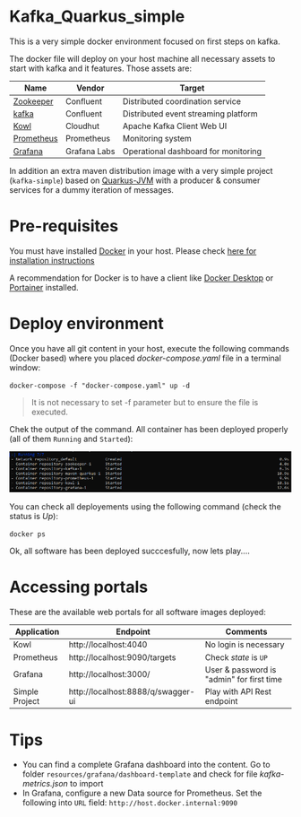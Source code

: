 # Kafka_Quarkus_simple
This is a very simple docker environment focused on first steps on kafka.

The docker file will deploy on your host machine all necessary assets to start with kafka and it features. Those assets are:

|Name                                      |Vendor       |Target                               |
|------------------------------------------|-------------|-------------------------------------|
|[Zookeeper](https://zookeeper.apache.org) |Confluent    |Distributed coordination service     |
|[kafka](https://kafka.apache.org)         |Confluent    |Distributed event streaming platform |
|[Kowl](https://cloudhut.dev)              |Cloudhut     |Apache Kafka Client Web UI           |
|[Prometheus](https://prometheus.io)       |Prometheus   |Monitoring system                    |
|[Grafana](https://grafana.com)            |Grafana Labs |Operational dashboard for monitoring |

In addition an extra maven distribution image with a very simple project (`kafka-simple`) based on [Quarkus-JVM](https://quarkus.io) with a producer & consumer services for a dummy iteration of messages.

# Pre-requisites
You must have installed [Docker](https://docs.docker.com/) in your host. Please check [here for installation instructions](https://docs.docker.com/get-docker)

A recommendation for Docker is to have a client like [Docker Desktop](https://www.docker.com/products/docker-desktop) or [Portainer](https://www.portainer.io) installed.

# Deploy environment
Once you have all git content in your host, execute the following commands (Docker based) where you placed *docker-compose.yaml* file in a terminal window:

`docker-compose -f "docker-compose.yaml" up -d`

> It is not necessary to set -f parameter but to ensure the file is executed.

Chek the output of the command. All container has been deployed properly (all of them `Running` and `Started`):

![Container Deployment images](./_images/container_deployment.png)

You can check all deployements using the following command (check the status is *Up*):

`docker ps`

Ok, all software has been deployed succcesfully, now lets play....

# Accessing portals
These are the available web portals for all software images deployed:

|Application      |Endpoint                           |Comments                                  |
|-----------------|-----------------------------------|------------------------------------------|
|Kowl             |http://localhost:4040              |No login is necessary                     |
|Prometheus       |http://localhost:9090/targets      |Check *state* is `UP`                     |
|Grafana          |http://localhost:3000/             |User & password is "admin" for first time |
|Simple Project   |http://localhost:8888/q/swagger-ui |Play with API Rest endpoint               |

# Tips
- You can find a complete Grafana dashboard into the content. Go to folder `resources/grafana/dashboard-template` and check for file *kafka-metrics.json* to import
- In Grafana, configure a new Data source for Prometheus. Set the following into `URL` field: `http://host.docker.internal:9090`
